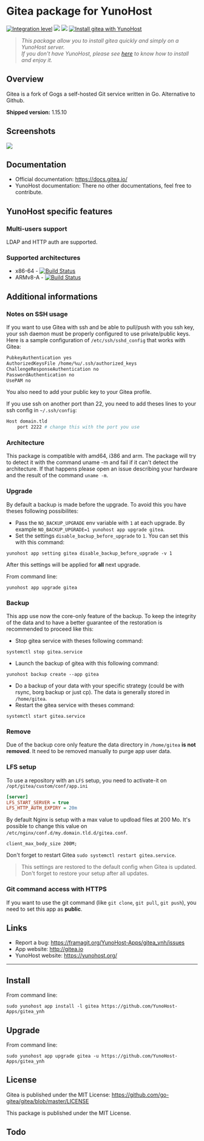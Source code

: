 Gitea package for YunoHost
==========================


[![Integration level](https://dash.yunohost.org/integration/gitea.svg)](https://dash.yunohost.org/appci/app/gitea) ![](https://ci-apps.yunohost.org/ci/badges/gitea.status.svg) ![](https://ci-apps.yunohost.org/ci/badges/gitea.maintain.svg) 
[![Install gitea with YunoHost](https://install-app.yunohost.org/install-with-yunohost.svg)](https://install-app.yunohost.org/?app=gitea)

> *This package allow you to install gitea quickly and simply on a YunoHost server.  
If you don't have YunoHost, please see [here](https://yunohost.org/#/install) to know how to install and enjoy it.*

Overview
--------

Gitea is a fork of Gogs a self-hosted Git service written in Go. Alternative to Github.

**Shipped version:** 1.15.10

Screenshots
-----------

![](https://gitea.io/images/screenshot.png)

Documentation
-------------

 * Official documentation: https://docs.gitea.io/
 * YunoHost documentation: There no other documentations, feel free to contribute.

YunoHost specific features
--------------------------

### Multi-users support

LDAP and HTTP auth are supported.

### Supported architectures

* x86-64 - [![Build Status](https://ci-apps.yunohost.org/ci/logs/gitea%20%28Apps%29.svg)](https://ci-apps.yunohost.org/ci/apps/gitea/)
* ARMv8-A - [![Build Status](https://ci-apps-arm.yunohost.org/ci/logs/gitea%20%28Apps%29.svg)](https://ci-apps-arm.yunohost.org/ci/apps/gitea/)

<!--Limitations
------------

* Any known limitations.
-->

Additional informations
-----------------------

### Notes on SSH usage

If you want to use Gitea with ssh and be able to pull/push with you ssh key, your ssh daemon must be properly configured to use private/public keys. Here is a sample configuration of `/etc/ssh/sshd_config` that works with Gitea:

```bash
PubkeyAuthentication yes
AuthorizedKeysFile /home/%u/.ssh/authorized_keys
ChallengeResponseAuthentication no
PasswordAuthentication no
UsePAM no
```

You also need to add your public key to your Gitea profile.

If you use ssh on another port than 22, you need to add theses lines to your ssh config in `~/.ssh/config`:

```bash
Host domain.tld
    port 2222 # change this with the port you use
```

### Architecture

This package is compatible with amd64, i386 and arm. The package will try to detect it with the command uname -m and fail if it can't detect the architecture. If that happens please open an issue describing your hardware and the result of the command `uname -m`.

### Upgrade

By default a backup is made before the upgrade. To avoid this you have theses following possibilites:
- Pass the `NO_BACKUP_UPGRADE` env variable with `1` at each upgrade. By example `NO_BACKUP_UPGRADE=1 yunohost app upgrade gitea`.
- Set the settings `disable_backup_before_upgrade` to `1`. You can set this with this command:

`yunohost app setting gitea disable_backup_before_upgrade -v 1`

After this settings will be applied for **all** next upgrade.

From command line:

`yunohost app upgrade gitea`

### Backup

This app use now the core-only feature of the backup. To keep the integrity of the data and to have a better guarantee of the restoration is recommended to proceed like this:

- Stop gitea service with theses following command:

`systemctl stop gitea.service`

- Launch the backup of gitea with this following command:

`yunohost backup create --app gitea`

- Do a backup of your data with your specific strategy (could be with rsync, borg backup or just cp). The data is generally stored in `/home/gitea`.
- Restart the gitea service with theses command:

`systemctl start gitea.service`

### Remove

Due of the backup core only feature the data directory in `/home/gitea` **is not removed**. It need to be removed manually to purge app user data.

### LFS setup
To use a repository with an `LFS` setup, you need to activate-it on `/opt/gitea/custom/conf/app.ini`
```ini
[server]
LFS_START_SERVER = true
LFS_HTTP_AUTH_EXPIRY = 20m
```
By default Nginx is setup with a max value to updload files at 200 Mo. It's possible to change this value on `/etc/nginx/conf.d/my.domain.tld.d/gitea.conf`.
```
client_max_body_size 200M;
```
Don't forget to restart Gitea `sudo systemctl restart gitea.service`.

> This settings are restored to the default config when Gitea is updated. Don't forget to restore your setup after all updates.

### Git command access with HTTPS

If you want to use the git command (like `git clone`, `git pull`, `git push`), you need to set this app as **public**.

Links
-----

 * Report a bug: https://framagit.org/YunoHost-Apps/gitea_ynh/issues
 * App website: http://gitea.io
 * YunoHost website: https://yunohost.org/

---

Install
-------

From command line:

`sudo yunohost app install -l gitea https://github.com/YunoHost-Apps/gitea_ynh`

Upgrade
-------

From command line:

`sudo yunohost app upgrade gitea -u https://github.com/YunoHost-Apps/gitea_ynh`

License
-------

Gitea is published under the MIT License:
https://github.com/go-gitea/gitea/blob/master/LICENSE

This package is published under the MIT License.

Todo
----
